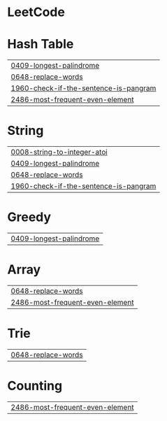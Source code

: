 # LeetCode


# Hash Table
|  |
| ------- |
| [0409-longest-palindrome](https://github.com/kothapallysidhartha/LeetCode/tree/master/0409-longest-palindrome) |
| [0648-replace-words](https://github.com/kothapallysidhartha/LeetCode/tree/master/0648-replace-words) |
| [1960-check-if-the-sentence-is-pangram](https://github.com/kothapallysidhartha/LeetCode/tree/master/1960-check-if-the-sentence-is-pangram) |
| [2486-most-frequent-even-element](https://github.com/kothapallysidhartha/LeetCode/tree/master/2486-most-frequent-even-element) |
# String
|  |
| ------- |
| [0008-string-to-integer-atoi](https://github.com/kothapallysidhartha/LeetCode/tree/master/0008-string-to-integer-atoi) |
| [0409-longest-palindrome](https://github.com/kothapallysidhartha/LeetCode/tree/master/0409-longest-palindrome) |
| [0648-replace-words](https://github.com/kothapallysidhartha/LeetCode/tree/master/0648-replace-words) |
| [1960-check-if-the-sentence-is-pangram](https://github.com/kothapallysidhartha/LeetCode/tree/master/1960-check-if-the-sentence-is-pangram) |
# Greedy
|  |
| ------- |
| [0409-longest-palindrome](https://github.com/kothapallysidhartha/LeetCode/tree/master/0409-longest-palindrome) |
# Array
|  |
| ------- |
| [0648-replace-words](https://github.com/kothapallysidhartha/LeetCode/tree/master/0648-replace-words) |
| [2486-most-frequent-even-element](https://github.com/kothapallysidhartha/LeetCode/tree/master/2486-most-frequent-even-element) |
# Trie
|  |
| ------- |
| [0648-replace-words](https://github.com/kothapallysidhartha/LeetCode/tree/master/0648-replace-words) |
# Counting
|  |
| ------- |
| [2486-most-frequent-even-element](https://github.com/kothapallysidhartha/LeetCode/tree/master/2486-most-frequent-even-element) |